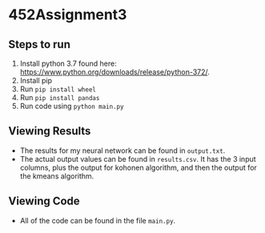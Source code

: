 # 452Assignment3

## Steps to run

1. Install python 3.7 found here: https://www.python.org/downloads/release/python-372/.
2. Install pip
3. Run `pip install wheel`
4. Run `pip install pandas`
5. Run code using `python main.py`

## Viewing Results

- The results for my neural network can be found in `output.txt`.
- The actual output values can be found in `results.csv`. It has the 3 input columns, plus the output for kohonen algorithm, and then the output for the kmeans algorithm. 

## Viewing Code

- All of the code can be found in the file `main.py`.
